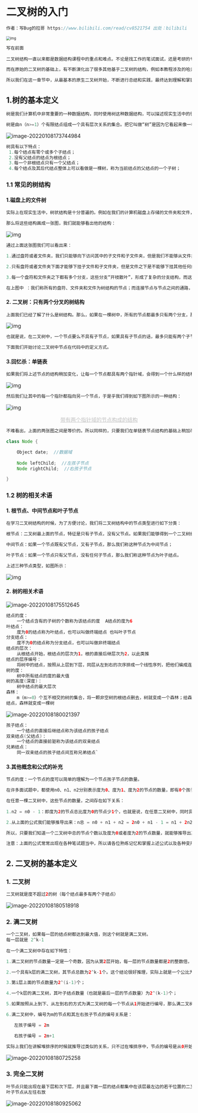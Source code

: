 # 二叉树的入门

```java
作者：写Bug的拉哥 https://www.bilibili.com/read/cv8521754 出处：bilibili
```

<img src="https://i0.hdslb.com/bfs/article/285bb5e4a5047bf3cf5eb57437864f901dc17520.png@942w_444h_progressive.webp" alt="img" style="zoom:67%;" />

```java
写在前面
    
二叉树结构一直以来都是数据结构课程中的重点和难点。不论是找工作的笔试面试，还是考研的专业课，二叉树所占的比例都是很大的。

而在原始的二叉树的基础上，有不断演化出了很多其他基于二叉树的结构，例如本教程涉及的哈夫曼树、红黑树，还有线索二叉树、B+树等等。但是不管从二叉树衍生出来的结构多么复杂多变，但是底层对于二叉树结构的理论和操作都是相通的。

所以我们在这一章节中，从最基本的原生二叉树开始，不断进行总结和实践，最终达到理解和掌握原生二叉树和一些比较有代表性的二叉树变种的目的。
```

## 1.树的基本定义

```java
树是我们计算机中非常重要的一种数据结构，同时使用树这种数据结构，可以描述现实生活中的很多事物，例如家谱、单位的组织架构、等等。

树是由n（n>=1）个有限结点组成一个具有层次关系的集合。把它叫做“树”是因为它看起来像一棵倒挂的树，也就是说它是根朝上，而叶朝下的。
```

![image-20220108173744984](C:\Users\DELL\AppData\Roaming\Typora\typora-user-images\image-20220108173744984.png)

```java
树具有以下特点：
 1.每个结点有零个或多个子结点；
 2.没有父结点的结点为根结点；
 3.每一个非根结点只有一个父结点；
 4.每个结点及其后代结点整体上可以看做是一棵树，称为当前结点的父结点的一个子树；
```

### 1.1 常见的树结构

#### 1.磁盘上的文件树 

```java
实际上在现实生活中，树状结构是十分普遍的。例如在我们的计算机磁盘上存储的文件夹和文件，就能够构成一个文件树结构。其中盘符下存储有文件和文件夹，文件夹下又有子文件和子文件夹，但是文件之下一定不会有其他子文件和子文件夹。

那么将这些结构画成一张图，我们就能够看出他的结构： 
```

![img](https://i0.hdslb.com/bfs/article/82c0e5406628a8c584907328601bf436efc6229f.png@942w_524h_progressive.webp)

```java
通过上面这张图我们可以看出来：

1.通过盘符或者文件夹，我们只能够向下访问其中的子文件和子文件夹，但是我们不能够从文件夹1直接跳转到文件夹2中去，正如我们不会在D盘中直接访问到C盘是一样的道理；

2.只有盘符或者文件夹下面才能够下挂子文件和子文件夹，但是文件之下是不能够下挂其他任何结构的；

3.每一个盘符和文件夹之下都有多个分支，这些分支“开枝散叶”，形成了复杂的分支结构，而这种分支结构在向上看的时候，最终都会回归到盘符这个层面，所以上面这张图，正如同一棵倒置的大树，其树根在上。我们将这种由节点和分支构成，并且节点之间只能够上线联系，不能够左右沟通的结构，称之为树结构。

在上图中 ：我们称所有的盘符、文件夹和文件为树结构的节点；而连接节点与节点之间的通路，称之为路径。如果一个节点指向另一个节点（例如文件夹1和文件2的关系），那么我们称上面指出的节点为父节点或者双亲节点（文件夹1）；下面被指向的节点为父节点的孩子节点（文件2）。其中，孩子节点简称子节点。
```

#### 2. 二叉树：只有两个分叉的树结构 

```java
上面我们已经了解了什么是树结构。那么，如果在一棵树中，所有的节点都最多只有两个分支，那么这种特殊的树结构，我们称之为二叉树结构。二叉树形如下图所示:
```

![img](https://i0.hdslb.com/bfs/article/95add11d0790bc1cbae4d22d6f3242e69cb0a1ac.png@749w_504h_progressive.webp)

```java
也就是说，在二叉树中，一个节点要么不具有子节点，如果具有子节点的话，最多只能有两个子节点。

下面我们开始讨论二叉树中节点在代码中的定义方式。
```

#### 3.回忆杀：单链表

```java
如果我们将上述节点的结构稍加变化，让每一个节点都具有两个指针域，会得到一个什么样的结构呢？ 
```

![img](https://i0.hdslb.com/bfs/article/953139fe1a11cde01d6a9dae0233727d7927f0e9.png@734w_266h_progressive.webp)

```java
然后我们让其中的每一个指针都指向另一个节点，于是乎我们得到如下图所示的一种结构：
```

![img](https://i0.hdslb.com/bfs/article/1eb95318feb7e9117c9362c054e8b72b301ba06a.png@942w_285h_progressive.webp)

<center style="color:#C0C0C0;text-decoration:underline">带有两个指针域的节点构成的结构</center>

```java
不难看出，上面的两张图之间是等价的。所以同样的，只要我们在单链表节点结构的基础上稍加改造，就能够得到二叉树节点的代码。习惯性的，我们将一个父节点左边的子节点称之为左孩子节点，右边的子节点称之为右孩子节点： 
```

```java
class Node {

    Object date;  //数据域
    
    Node leftChild;  //左孩子节点
    Node rightChild;  //右孩子节点

} 
```

### 1.2 树的相关术语

#### 1. 根节点、中间节点和叶子节点 

```java
在学习二叉树结构的时候，为了方便讨论，我们将二叉树结构中的节点类型进行如下分类：

根节点：二叉树最上面的节点，特征是只有子节点，没有父节点。如果我们能够得到一个二叉树结构的根节点，那么相当于得到了整个二叉树结构；

中间节点：如果一个节点既有父节点，又有子节点，那么我们称这种节点为中间节点；

叶子节点：如果一个节点只有父节点，没有任何子节点，那么我们称这种节点为叶子结点。

上述三种节点类型，如图所示：
```

![img](https://i0.hdslb.com/bfs/article/5972afcf3fce35222480f7dbdeea6ebe04a443bc.png@942w_596h_progressive.webp)

#### 2. 树的相关术语

![image-20220108175512645](C:\Users\DELL\AppData\Roaming\Typora\typora-user-images\image-20220108175512645.png)

```java
结点的度：
	一个结点含有的子树的个数称为该结点的度  A结点的度为6
叶结点：
	度为0的结点称为叶结点，也可以叫做终端结点 也叫叶子节点
分支结点：
	度不为0的结点称为分支结点，也可以叫做非终端结点
结点的层次：
	从根结点开始，根结点的层次为1，根的直接后继层次为2，以此类推
结点的层序编号：
    将树中的结点，按照从上层到下层，同层从左到右的次序排成一个线性序列，把他们编成连续的自然数。
树的度：
	树中所有结点的度的最大值
树的高度(深度)：
	树中结点的最大层次
森林：
 	m（m>=0）个互不相交的树的集合，将一颗非空树的根结点删去，树就变成一个森林；给森林增加一个统一的根
结点，森林就变成一棵树
```

![image-20220108180021397](C:\Users\DELL\AppData\Roaming\Typora\typora-user-images\image-20220108180021397.png)

```java
孩子结点：
	一个结点的直接后继结点称为该结点的孩子结点
双亲结点(父结点)：
	一个结点的直接前驱称为该结点的双亲结点
兄弟结点：
	同一双亲结点的孩子结点间互称兄弟结点`
```

#### 3.其他概念和公式的补充

```java
节点的度：一个节点的度可以简单的理解为一个节点孩子节点的数量。

在许多面试题中，都使用n0、n1、n2分别表示度为0、度为1、度为2的节点的数量，即有0个孩子节点、1个孩子节点、2个孩子节点的节点数量。

在任意一棵二叉树中，这些节点的数量，之间存在如下关系：
    
1.n2 = n0 - 1：即度为2的节点总比度为0的节点少1个，也就是说，在任意二叉树中，同时具有左右孩子的节点，总比叶子结点的数量少一个；

2.从上面的公式我们能够推导出来：n总 = n0 + n1 + n2 = 2n0 + n1 - 1 = n1 + 2n2 + 1，且n1 = n总 - n0 - n2 = n总 - 2n0 + 1 = n总 - 2n2 - 1；

所以，只要我们知道一个二叉树中总的节点个数以及度为0或者度为2的节点数量，就能够推导出其他度的节点的数量。

注意：上面的公式常常出现在各种笔试题当中，所以请各位熟练记忆和掌握上述公式以及各种变形公式及其推导过程 
```



## 2. 二叉树的基本定义

### 1. 二叉树

```java
二叉树就是度不超过2的树（每个结点最多有两个子结点）
```

![image-20220108180518918](C:\Users\DELL\AppData\Roaming\Typora\typora-user-images\image-20220108180518918.png)

### 2. 满二叉树

```java
一个二叉树，如果每一层的结点树都达到最大值，则这个树就是满二叉树。
每一层就是 2^k-1
    
在一个满二叉树中存在如下特性：

1.满二叉树的节点数量一定是一个奇数，因为从第2层开始，每一层的节点数量都是2的整数倍，所以最后加上根节点，那么节点的数量一定是奇数；

2.一个具有k层的满二叉树，其节点总数为2^k-1个。这个结论很好推理，实际上就是一个公比为2的等比数列和；

3.第i层上面的节点数量为2^(i-1)个；

4.一个k层的满二叉树，其叶子结点数量（也就是最后一层的节点数量）为2^(k-1)个；

5.如果按照从上到下、从左到右的方式为满二叉树的每一个节点从1开始进行编号，那么满二叉树第k层中的最大编号取值为2^k-1；

6.满二叉树中，编号为m的节点和其左右孩子节点的编号关系是：

   左孩子编号 = 2m

   右孩子编号 = 2m+1

实际上我们在讲解堆排序的时候就推导过类似的关系，只不过在堆排序中，节点的编号是从0开始的。 
```

![image-20220108180725258](C:\Users\DELL\AppData\Roaming\Typora\typora-user-images\image-20220108180725258.png)

### 3. 完全二叉树

```java
叶节点只能出现在最下层和次下层，并且最下面一层的结点都集中在该层最左边的若干位置的二叉树
叶子节点从左往右放 
```

![image-20220108180925062](C:\Users\DELL\AppData\Roaming\Typora\typora-user-images\image-20220108180925062.png)
